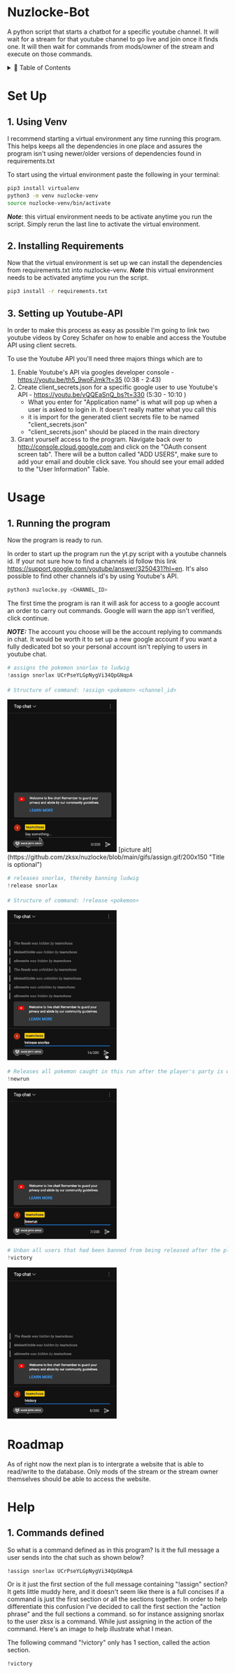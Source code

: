 # Nuzlocke-Bot

A python script that starts a chatbot for a specific youtube channel. It will wait for a stream for that youtube channel to go live and join once it finds one. It will then wait for commands from mods/owner of the stream and execute on those commands.


<!-- TABLE OF CONTENTS -->
<details>
  <summary>🏁 Table of Contents</summary>
  <ol>
    <li><a href="#set-up">Set Up</a></li>
    <ul>
      <li><a href="#1-using-venv">Using Venv</a></li>
      <li><a href="#2-installing-requirements">Installing Requirements</a></li>
      <li><a href="#3-setting-up-youtube-api">Setting up Youtube-API</a></li>
    </ul>
    <li>
      <a href="#usage">Usage</a>
      <ul>
        <li><a href="#1-running-the-program">Running the Program</a></li>
        <li><a href="#2-commands-via-youtube-chat">Commands via Youtube chat</a></li>
      </ul>
    </li>
    <li><a href="#roadmap">Roadmap</a></li>
    <li><a href="#help">Help</a></li>
  </ol>
</details>

# Set Up 

## 1. Using Venv

I recommend starting a virtual environment any time running this program. This helps keeps all the dependencies in one place and assures the program isn't using newer/older versions of dependencies found in requirements.txt

To start using the virtual environment paste the following in your terminal:
```zsh
pip3 install virtualenv
python3 -m venv nuzlocke-venv
source nuzlocke-venv/bin/activate
```
**_Note_**: this virtual environment needs to be activate anytime you run the script. Simply rerun the last line to activate the virtual environment.

## 2. Installing Requirements

Now that the virtual environment is set up we can install the dependencies from requirements.txt into nuzlocke-venv. 
**_Note_** this virtual environment needs to be activated anytime you run the script.
```zsh
pip3 install -r requirements.txt
```

## 3. Setting up Youtube-API
In order to make this process as easy as possible I'm going to link two youtube videos by Corey Schafer on how to enable and access the Youtube API using client secrets.

To use the Youtube API you'll need three majors things which are to 
1. Enable Youtube's API via googles developer console - https://youtu.be/th5_9woFJmk?t=35 (0:38 - 2:43)
2. Create client_secrets.json for a specific google user to use Youtube's API - https://youtu.be/vQQEaSnQ_bs?t=330 (5:30 - 10:10 )
    - What you enter for "Application name" is what will pop up when a user is asked to login in. It doesn't really matter what you call this
    - it is import for the generated client secrets file to be named "client_secrets.json"
    - "client_secrets.json" should be placed in the main directory
 3. Grant yourself access to the program. Navigate back over to http://console.cloud.google.com and click on the "OAuth consent screen tab". There will be a button called "ADD USERS", make sure to add your email and double click save. You should see your email added to the "User Information" Table.

# Usage

## 1. Running the program

Now the program is ready to run.

In order to start up the program run the yt.py script with a youtube channels id. If your not sure how to find a channels id follow this link https://support.google.com/youtube/answer/3250431?hl=en. It's also possible to find other channels id's by using Youtube's API.

```zsh
python3 nuzlocke.py <CHANNEL_ID>
```
 
The first time the program is ran it will ask for access to a google account an order to carry out commands. Google will warn the app isn't verified, click continue.

_**NOTE:**_ The account you choose will be the account replying to commands in chat. It would be worth it to set up a new google account if you want a fully dedicated bot so your personal account isn't replying to users in youtube chat.


```python
# assigns the pokemon snorlax to ludwig
!assign snorlax UCrPseYLGpNygVi34QpGNqpA

# Structure of command: !assign <pokemon> <channel_id>
```
 <img src="https://github.com/zksx/nuzlocke/blob/main/gifs/assign.gif" width="250"/> 
 [picture alt](https://github.com/zksx/nuzlocke/blob/main/gifs/assign.gif/200x150 "Title is optional")

  
```python
# releases snorlax, thereby banning ludwig
!release snorlax

# Structure of command: !release <pokemon>
```
  <img src="https://github.com/zksx/nuzlocke/blob/main/gifs/release.gif" width="250"/>

```python
# Releases all pokemon caught in this run after the player's party is wiped.
!newrun
```
  <img src="https://github.com/zksx/nuzlocke/blob/main/gifs/newrun.gif" width="250"/>


```python
# Unban all users that had been banned from being released after the player wins the game.
!victory
```
  <img src="https://github.com/zksx/nuzlocke/blob/main/gifs/victory.gif" width="250"/>

# Roadmap 

As of right now the next plan is to intergrate a website that is able to read/write to the database. Only mods of the stream or the stream owner themselves should be able to access the website.

# Help

## 1. Commands defined

So what is a command defined as in this program? Is it the full message a user sends into the chat such as shown below?
```zsh 
!assign snorlax UCrPseYLGpNygVi34QpGNqpA
```

Or is it just the first section of the full message containing "!assign" section? It gets little muddy here, and it doesn't seem like there is a full concises if a command is just the first section or all the sections together. In order to help differentiate this confusion I've decided to call the first section the "action phrase" and the full sections a command. so for instance assigning snorlax to the user zksx is a command. While just assigning in the action of the command. Here's an image to help illustrate what I mean.

The following command "!victory" only has 1 section, called the action section. 
```zsh
!victory
```
